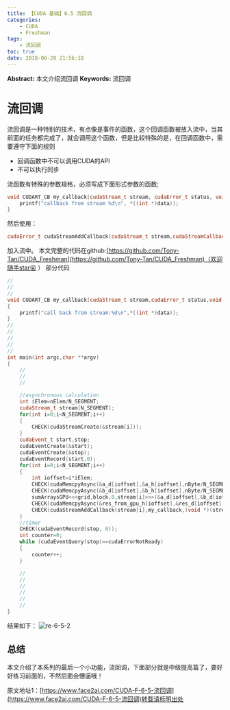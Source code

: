 ```yaml
---
title: 【CUDA 基础】6.5 流回调
categories:
    - CUDA
    - Freshman
tags:
    - 流回调
toc: true
date: 2018-06-20 21:56:18
---
```


**Abstract:** 本文介绍流回调
**Keywords:** 流回调

<!--more-->
# 流回调
流回调是一种特别的技术，有点像是事件的函数，这个回调函数被放入流中，当其前面的任务都完成了，就会调用这个函数，但是比较特殊的是，在回调函数中，需要遵守下面的规则
- 回调函数中不可以调用CUDA的API
- 不可以执行同步

流函数有特殊的参数规格，必须写成下面形式参数的函数;
```c++
void CUDART_CB my_callback(cudaStream_t stream, cudaError_t status, void *data) {
    printf("callback from stream %d\n", *((int *)data));
}
```
然后使用：
```c++
cudaError_t cudaStreamAddCallback(cudaStream_t stream,cudaStreamCallback_t callback, void *userData, unsigned int flags);
```
加入流中。
本文完整的代码在github:[https://github.com/Tony-Tan/CUDA_Freshman](https://github.com/Tony-Tan/CUDA_Freshman)（欢迎随手star😝 ）
部分代码
```c++
//
//
//
void CUDART_CB my_callback(cudaStream_t stream,cudaError_t status,void * data)
{
    printf("call back from stream:%d\n",*((int *)data));
}
//
//
//
//
//
int main(int argc,char **argv)
{
    //
    //
    //

    //asynchronous calculation
    int iElem=nElem/N_SEGMENT;
    cudaStream_t stream[N_SEGMENT];
    for(int i=0;i<N_SEGMENT;i++)
    {
        CHECK(cudaStreamCreate(&stream[i]));
    }
    cudaEvent_t start,stop;
    cudaEventCreate(&start);
    cudaEventCreate(&stop);
    cudaEventRecord(start,0);
    for(int i=0;i<N_SEGMENT;i++)
    {
        int ioffset=i*iElem;
        CHECK(cudaMemcpyAsync(&a_d[ioffset],&a_h[ioffset],nByte/N_SEGMENT,cudaMemcpyHostToDevice,stream[i]));
        CHECK(cudaMemcpyAsync(&b_d[ioffset],&b_h[ioffset],nByte/N_SEGMENT,cudaMemcpyHostToDevice,stream[i]));
        sumArraysGPU<<<grid,block,0,stream[i]>>>(&a_d[ioffset],&b_d[ioffset],&res_d[ioffset],iElem);
        CHECK(cudaMemcpyAsync(&res_from_gpu_h[ioffset],&res_d[ioffset],nByte/N_SEGMENT,cudaMemcpyDeviceToHost,stream[i]));
        CHECK(cudaStreamAddCallback(stream[i],my_callback,(void *)(stream+i),0));
    }
    //timer
    CHECK(cudaEventRecord(stop, 0));
    int counter=0;
    while (cudaEventQuery(stop)==cudaErrorNotReady)
    {
        counter++;
    }

    //
    //
    //
    //
    //
    //
}

```

结果如下：
![re-6-5-2](https://tony4ai-1251394096.cos.ap-hongkong.myqcloud.com/blog_images/CUDA-F-6-5-流回调/re-6-5-2.png)


## 总结
本文介绍了本系列的最后一个小功能，流回调，下面部分就是中级提高篇了，要好好练习前面的，不然后面会懵逼哦！





原文地址1：[https://www.face2ai.com/CUDA-F-6-5-流回调](https://www.face2ai.com/CUDA-F-6-5-流回调)转载请标明出处
